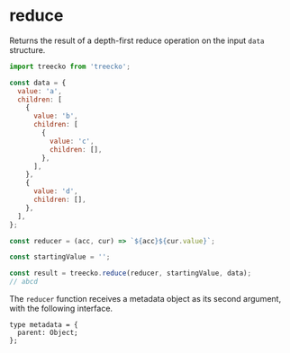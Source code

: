 # reduce

Returns the result of a depth-first reduce operation on the input `data` structure.

```javascript
import treecko from 'treecko';

const data = {
  value: 'a',
  children: [
    {
      value: 'b',
      children: [
        {
          value: 'c',
          children: [],
        },
      ],
    },
    {
      value: 'd',
      children: [],
    },
  ],
};

const reducer = (acc, cur) => `${acc}${cur.value}`;

const startingValue = '';

const result = treecko.reduce(reducer, startingValue, data);
// abcd
```

The `reducer` function receives a metadata object as its second argument, with the following interface.

```
type metadata = {
  parent: Object;
};
```
